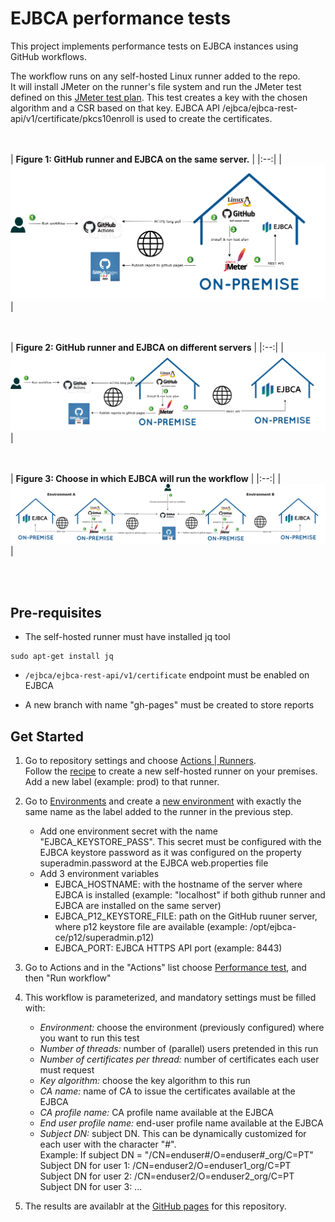 # EJBCA performance tests


This project implements performance tests on EJBCA instances using GitHub workflows.  

The workflow runs on any self-hosted Linux runner added to the repo.  
It will install JMeter on the runner's file system and run the JMeter test defined on this [JMeter test plan](/tests/ejbca-performance-test.jmx). 
This test creates a key with the chosen algorithm and a CSR based on that key. EJBCA API /ejbca/ejbca-rest-api/v1/certificate/pkcs10enroll is used to create the certificates.  


<br><br>
| **Figure 1: GitHub runner and EJBCA on the same server.** |
|:--:|
| ![Same server](images/load_test_1.png) |



<br><br>
| **Figure 2: GitHub runner and EJBCA on different servers** |
|:--:|
| ![Different servers](images/load_test_2.png) |



<br><br>
| **Figure 3: Choose in which EJBCA will run the workflow** |
|:--:|
| ![Choose EJBCA](images/load_test_3.png) |



<br><br>

## Pre-requisites

 - The self-hosted runner must have installed jq tool
```
sudo apt-get install jq
```
 - `/ejbca/ejbca-rest-api/v1/certificate` endpoint must be enabled on EJBCA  

 - A new branch with name "gh-pages" must be created to store reports


## Get Started

1. Go to repository settings and choose [Actions | Runners](https://github.com/GryphusID/ejbca-performance-tests/settings/actions/runners).  
Follow the [recipe](https://github.com/GryphusID/ejbca-performance-tests/settings/actions/runners/new) to create a new self-hosted runner on your premises.  
Add a new label (example: prod) to that runner.  

2. Go to [Environments](https://github.com/GryphusID/ejbca-performance-tests/settings/environments) and create a [new environment](https://github.com/GryphusID/ejbca-performance-tests/settings/environments/new) with exactly the same name as the label added to the runner in the previous step.
   - Add one environment secret with the name "EJBCA_KEYSTORE_PASS". This secret must be configured with the EJBCA keystore password as it was configured on the property superadmin.password at the EJBCA web.properties file
   - Add 3 environment variables
     - EJBCA_HOSTNAME: with the hostname of the server where EJBCA is installed (example: "localhost" if both github runner and EJBCA are installed on the same server)  
     - EJBCA_P12_KEYSTORE_FILE: path on the GitHub ruuner server, where p12 keystore file are available (example: /opt/ejbca-ce/p12/superadmin.p12)  
     - EJBCA_PORT: EJBCA HTTPS API port (example: 8443)

3. Go to Actions and in the "Actions" list choose [Performance test](https://github.com/GryphusID/ejbca-performance-tests/actions/workflows/performance-test.yml), and then "Run workflow"

4. This workflow is parameterized, and mandatory settings must be filled with:
   - *Environment:* choose the environment (previously configured) where you want to run this test
   - *Number of threads:* number of (parallel) users pretended in this run
   - *Number of certificates per thread:* number of certificates each user must request
   - *Key algorithm:* choose the key algorithm to this run
   - *CA name:* name of CA to issue the certificates available at the EJBCA 
   - *CA profile name:* CA profile name available at the EJBCA  
   - *End user profile name:* end-user profile name available at the EJBCA  
   - *Subject DN:* subject DN. This can be dynamically customized for each user with the character "#".   
   Example: If subject DN =  "/CN=enduser#/O=enduser#_org/C=PT"  
    Subject DN for user 1: /CN=enduser2/O=enduser1_org/C=PT  
    Subject DN for user 2: /CN=enduser2/O=enduser2_org/C=PT  
     Subject DN for user 3: ...  


5. The results are availablr at the [GitHub pages](https://gryphusid.github.io/ejbca-performance-tests/) for this repository.

